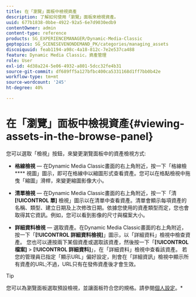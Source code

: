 ```yaml
---
title: 在「瀏覽」面板中檢視資產
description: 了解如何使用「瀏覽」面板來檢視資產。
uuid: 677b1838-0bbe-4922-92a5-6e7d9030edb9
contentOwner: admin
content-type: reference
products: SG_EXPERIENCEMANAGER/Dynamic-Media-Classic
geptopics: SG_SCENESEVENONDEMAND_PK/categories/managing_assets
discoiquuid: feab1194-a98c-4a18-812c-7e2e537ca488
feature: Dynamic Media Classic，資產管理
role: User
exl-id: 4d38a224-5e06-4932-a801-5dcc32fe4b31
source-git-commit: df689ff5a127bfbc400ca5331168d1ff7bb0b42e
workflow-type: tm+mt
source-wordcount: '245'
ht-degree: 40%

---
```


# 在「瀏覽」面板中檢視資產{#viewing-assets-in-the-browse-panel}

您可以選取「檢視」按鈕，來變更瀏覽面板中的資產檢視方式:

* **格線檢視**  — 在Dynamic Media Classic畫面的右上角附近，按一下「格線檢 **** 視圖」圖示，即可在格線中以縮圖形式查看資產。您可以在格點檢視中拖曳「縮圖」滑桿，來變更縮圖影像大小。

* **清單檢視**  — 在Dynamic Media Classic畫面的右上角附近，按一下「清 **[!UICONTROL 單]** 檢視」圖示以在清單中查看資產。清單會顯示每項資產的名稱、類型、建立日期及上次修改日期。依據您使用的資產類型而定，您也會取得其它資訊。例如，您可以看到影像的尺寸與檔案大小。

* **詳細資料檢視**  — 選取資產。在Dynamic Media Classic畫面的右上角附近，按一下「**[!UICONTROL 詳細資料檢視]**」圖示，以「詳細資料」檢視中檢查資產。 您也可以連按兩下某個資產或選取該資產，然後按一下「**[!UICONTROL 檔案]** > **[!UICONTROL 詳細資料]**」，在「詳細資料」檢視中查看該資產。 若您的管理員已指定「顯示URL」偏好設定，則會在「詳細資訊」檢視中顯示所有資產的URL;不過，URL只有在發佈資產後才會生效。

>[!TIP]
>
>您可以為瀏覽面板選取預設檢視，並讓面板符合您的規格。請參閱[個人設定](personal-setup.md#personal_setup)。*
